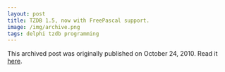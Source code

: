 ```yaml
---
layout: post
title: TZDB 1.5, now with FreePascal support.
image: /img/archive.png
tags: delphi tzdb programming
---
```

This archived post was originally published on October 24, 2010. Read it [here](/alex.ciobanu.org/index1263.html).
